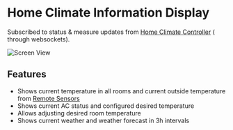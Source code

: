 # Home Climate Information Display

Subscribed to status & measure updates from [Home Climate Controller](https://github.com/ptkoz/infodisplay-controller) (
through websockets).

![Screen View](screenshots/screen.jpg)

## Features

* Shows current temperature in all rooms and current outside temperature
  from [Remote Sensors](https://github.com/pamelus/air-conditioning-sensor)
* Shows current AC status and configured desired temperature
* Allows adjusting desired room temperature
* Shows current weather and weather forecast in 3h intervals  

